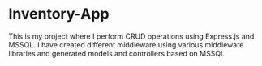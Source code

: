 # Inventory-App
This is my project where I perform CRUD operations using Express.js and MSSQL. I have created different middleware using various middleware libraries and generated models and controllers based on MSSQL
